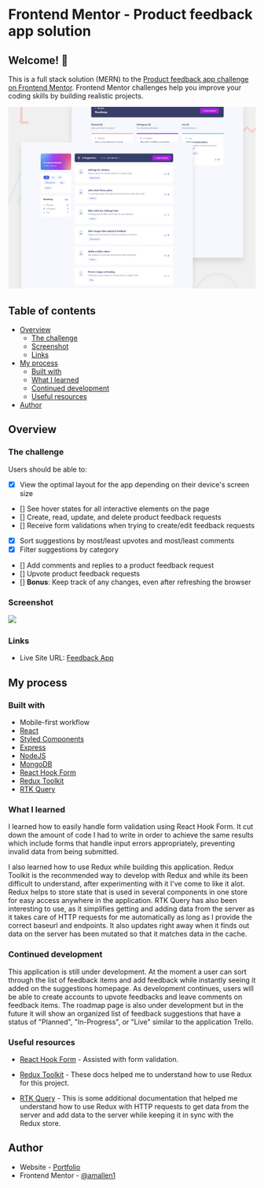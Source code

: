 # Frontend Mentor - Product feedback app solution

## Welcome! 👋

This is a full stack solution (MERN) to the [Product feedback app challenge on Frontend Mentor](https://www.frontendmentor.io/challenges/product-feedback-app-wbvUYqjR6). Frontend Mentor challenges help you improve your coding skills by building realistic projects.

![Design preview for the Product feedback app challenge](./preview.jpg)

## Table of contents

- [Overview](#overview)
  - [The challenge](#the-challenge)
  - [Screenshot](#screenshot)
  - [Links](#links)
- [My process](#my-process)
  - [Built with](#built-with)
  - [What I learned](#what-i-learned)
  - [Continued development](#continued-development)
  - [Useful resources](#useful-resources)
- [Author](#author)

## Overview

### The challenge

Users should be able to:

- [x] View the optimal layout for the app depending on their device's screen size
- [] See hover states for all interactive elements on the page
- [] Create, read, update, and delete product feedback requests
- [] Receive form validations when trying to create/edit feedback requests
- [x] Sort suggestions by most/least upvotes and most/least comments
- [x] Filter suggestions by category
- [] Add comments and replies to a product feedback request
- [] Upvote product feedback requests
- [] **Bonus**: Keep track of any changes, even after refreshing the browser

### Screenshot

![](./screenshot.jpg)

### Links

- Live Site URL: [Feedback App](https://jovial-klepon-dc8a53.netlify.app/)

## My process

### Built with

- Mobile-first workflow
- [React](https://reactjs.org/)
- [Styled Components](https://styled-components.com/)
- [Express](https://expressjs.com/)
- [NodeJS](https://nodejs.dev/)
- [MongoDB](https://www.mongodb.com/)
- [React Hook Form](https://react-hook-form.com/)
- [Redux Toolkit](https://redux-toolkit.js.org/)
- [RTK Query](https://redux-toolkit.js.org/rtk-query/overview)

### What I learned

I learned how to easily handle form validation using React Hook Form. It cut down the amount of code I had to write in order to achieve the same results which include forms that handle input errors appropriately, preventing invalid data from being submitted.

I also learned how to use Redux while building this application. Redux Toolkit is the recommended way to develop with Redux and while its been difficult to understand, after experimenting with it I've come to like it alot. Redux helps to store state that is used in several components in one store for easy access anywhere in the application. RTK Query has also been interesting to use, as it simplifies getting and adding data from the server as it takes care of HTTP requests for me automatically as long as I provide the correct baseurl and endpoints. It also updates right away when it finds out data on the server has been mutated so that it matches data in the cache.

### Continued development

This application is still under development. At the moment a user can sort through the list of feedback items and add feedback while instantly seeing it added on the suggestions homepage. As development continues, users will be able to create accounts to upvote feedbacks and leave comments on feedback items. The roadmap page is also under development but in the future it will show an organized list of feedback suggestions that have a status of "Planned", "In-Progress", or "Live" similar to the application Trello.

### Useful resources

- [React Hook Form](https://react-hook-form.com/) - Assisted with form validation.

- [Redux Toolkit](https://redux-toolkit.js.org/introduction/getting-started) - These docs helped me to understand how to use Redux for this project.

- [RTK Query](https://redux-toolkit.js.org/tutorials/rtk-query) - This is some additional documentation that helped me understand how to use Redux with HTTP requests to get data from the server and add data to the server while keeping it in sync with the Redux store.

## Author

- Website - [Portfolio](https://www.aniyaallen.com/)
- Frontend Mentor - [@amallen1](https://www.frontendmentor.io/profile/amallen1)
